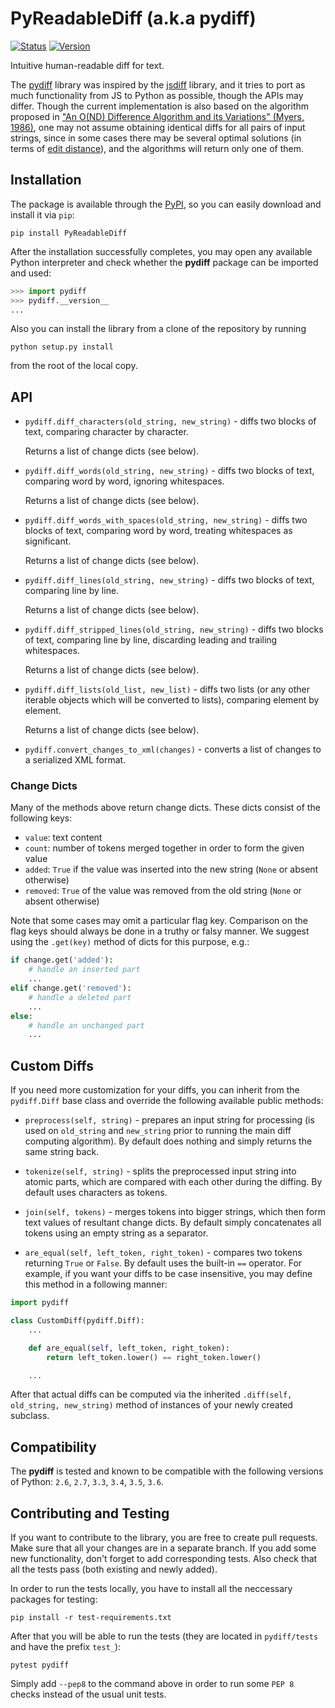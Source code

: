 # PyReadableDiff (a.k.a pydiff)

[![Status](https://travis-ci.org/BeagleInc/PyReadableDiff.svg?branch=master)](https://travis-ci.org/BeagleInc/PyReadableDiff)
[![Version](https://img.shields.io/pypi/v/PyReadableDiff.svg)](https://pypi.python.org/pypi/PyReadableDiff)

Intuitive human-readable diff for text.

The [pydiff](https://github.com/BeagleInc/PyReadableDiff)
library was inspired by the [jsdiff](https://github.com/kpdecker/jsdiff)
library, and it tries to port as much functionality from JS to Python as possible,
though the APIs may differ. Though the current implementation is also based on the algorithm proposed in
["An O(ND) Difference Algorithm and its Variations" (Myers, 1986)](http://citeseerx.ist.psu.edu/viewdoc/summary?doi=10.1.1.4.6927),
one may not assume obtaining identical diffs for all pairs of input strings,
since in some cases there may be several optimal solutions (in terms of [edit distance](https://en.wikipedia.org/wiki/Edit_distance)),
and the algorithms will return only one of them.

## Installation

The package is available through the [PyPI](https://pypi.python.org/pypi/PyReadableDiff),
so you can easily download and install it via `pip`:
```shell
pip install PyReadableDiff
```

After the installation successfully completes, you may open any available Python interpreter and check whether the **pydiff** package can be imported and used:
```python
>>> import pydiff
>>> pydiff.__version__
...
```

Also you can install the library from a clone of the repository by running
```shell
python setup.py install
```
from the root of the local copy.

## API

* `pydiff.diff_characters(old_string, new_string)` - diffs two blocks of text, comparing character by character.

    Returns a list of change dicts (see below).

* `pydiff.diff_words(old_string, new_string)` - diffs two blocks of text, comparing word by word, ignoring whitespaces.

    Returns a list of change dicts (see below).

* `pydiff.diff_words_with_spaces(old_string, new_string)` - diffs two blocks of text, comparing word by word, treating whitespaces as significant.

    Returns a list of change dicts (see below).

* `pydiff.diff_lines(old_string, new_string)` - diffs two blocks of text, comparing line by line.

    Returns a list of change dicts (see below).

* `pydiff.diff_stripped_lines(old_string, new_string)` - diffs two blocks of text, comparing line by line, discarding leading and trailing whitespaces.

    Returns a list of change dicts (see below).

* `pydiff.diff_lists(old_list, new_list)` - diffs two lists (or any other iterable objects which will be converted to lists), comparing element by element.

    Returns a list of change dicts (see below).

* `pydiff.convert_changes_to_xml(changes)` - converts a list of changes to a serialized XML format.

### Change Dicts

Many of the methods above return change dicts. These dicts consist of the following keys:

* `value`: text content
* `count`: number of tokens merged together in order to form the given value
* `added`: `True` if the value was inserted into the new string (`None` or absent otherwise)
* `removed`: `True` of the value was removed from the old string (`None` or absent otherwise)

Note that some cases may omit a particular flag key. Comparison on the flag keys should always be done in a truthy or falsy manner.
We suggest using the `.get(key)` method of dicts for this purpose, e.g.:
```python
if change.get('added'):
    # handle an inserted part
    ...
elif change.get('removed'):
    # handle a deleted part
    ...
else:
    # handle an unchanged part
    ...
```

## Custom Diffs

If you need more customization for your diffs, you can inherit from the `pydiff.Diff` base class and override the following available public methods:

* `preprocess(self, string)` - prepares an input string for processing (is used on `old_string` and `new_string` prior to running the main diff computing algorithm).
By default does nothing and simply returns the same string back.

* `tokenize(self, string)` - splits the preprocessed input string into atomic parts, which are compared with each other during the diffing.
By default uses characters as tokens.

* `join(self, tokens)` - merges tokens into bigger strings, which then form text values of resultant change dicts.
By default simply concatenates all tokens using an empty string as a separator.

* `are_equal(self, left_token, right_token)` - compares two tokens returning `True` or `False`.
By default uses the built-in `==` operator. For example, if you want your diffs to be case insensitive, you may define this method in a following manner:

```python
import pydiff

class CustomDiff(pydiff.Diff):
    ...

    def are_equal(self, left_token, right_token):
        return left_token.lower() == right_token.lower()

    ...
```

After that actual diffs can be computed via the inherited `.diff(self, old_string, new_string)` method of instances of your newly created subclass.

## Compatibility

The **pydiff** is tested and known to be compatible with the following versions of Python: `2.6`, `2.7`, `3.3`, `3.4`, `3.5`, `3.6`.

## Contributing and Testing

If you want to contribute to the library, you are free to create pull requests. Make sure that all your changes are in a separate branch.
If you add some new functionality, don't forget to add corresponding tests. Also check that all the tests pass (both existing and newly added).

In order to run the tests locally, you have to install all the neccessary packages for testing:
```shell
pip install -r test-requirements.txt
```

After that you will be able to run the tests (they are located in `pydiff/tests` and have the prefix `test_`):
```shell
pytest pydiff
```

Simply add `--pep8` to the command above in order to run some `PEP 8` checks instead of the usual unit tests.
